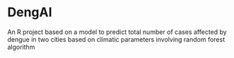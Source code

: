 # DengAI
An R project based on a model to predict total number of cases affected by dengue in two cities based on climatic parameters involving random forest algorithm
